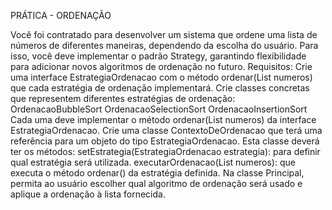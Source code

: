PRÁTICA - ORDENAÇÃO

Você foi contratado para desenvolver um sistema que ordene uma lista de números de diferentes maneiras, dependendo da escolha do usuário. Para isso, você deve implementar o padrão Strategy, garantindo flexibilidade para adicionar novos algoritmos de ordenação no futuro.
Requisitos:
Crie uma interface EstrategiaOrdenacao com o método ordenar(List<Integer> numeros) que cada estratégia de ordenação implementará.
Crie classes concretas que representem diferentes estratégias de ordenação:
OrdenacaoBubbleSort
OrdenacaoSelectionSort
OrdenacaoInsertionSort
Cada uma deve implementar o método ordenar(List<Integer> numeros) da interface EstrategiaOrdenacao.
Crie uma classe ContextoDeOrdenacao que terá uma referência para um objeto do tipo EstrategiaOrdenacao. Esta classe deverá ter os métodos:
setEstrategia(EstrategiaOrdenacao estrategia): para definir qual estratégia será utilizada.
executarOrdenacao(List<Integer> numeros): que executa o método ordenar() da estratégia definida.
Na classe Principal, permita ao usuário escolher qual algoritmo de ordenação será usado e aplique a ordenação à lista fornecida.
